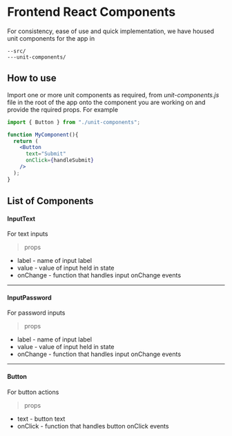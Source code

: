 # Frontend React Components

For consistency, ease of use and quick implementation, we have housed unit components for the app in
```
--src/
---unit-components/
```

## How to use
Import one or more unit components as required, from *unit-components.js* file in the root of the app onto the component you are working on and provide the rquired props. For example
```jsx
import { Button } from "./unit-components";

function MyComponent(){
  return (
    <Button
      text="Submit"
      onClick={handleSubmit}
    />
  );
}
```

## List of Components
#### InputText
For text inputs
> props
* label - name of input label
* value - value of input held in state
* onChange - function that handles input onChange events
***
#### InputPassword
For password inputs
> props
* label - name of input label
* value - value of input held in state
* onChange - function that handles input onChange events
***
#### Button
For button actions
> props
* text - button text
* onClick - function that handles button onClick events